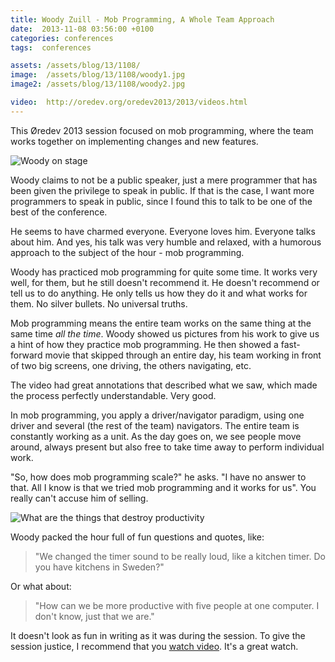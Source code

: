```yaml
---
title: Woody Zuill - Mob Programming, A Whole Team Approach
date:  2013-11-08 03:56:00 +0100
categories: conferences
tags:  conferences

assets: /assets/blog/13/1108/
image:  /assets/blog/13/1108/woody1.jpg
image2: /assets/blog/13/1108/woody2.jpg

video:  http://oredev.org/oredev2013/2013/videos.html
---
```


This Øredev 2013 session focused on mob programming, where the team works together on implementing changes and new features.

![Woody on stage]({{page.image}})

Woody claims to not be a public speaker, just a mere programmer that has been given the privilege to speak in public. If that is the case, I want more programmers to speak in public, since I found this to talk to be one of the best of the conference.

He seems to have charmed everyone. Everyone loves him. Everyone talks about him. And yes, his talk was very humble and relaxed, with a humorous approach to the subject of the hour - mob programming.

Woody has practiced mob programming for quite some time. It works very well, for them, but he still doesn't recommend it. He doesn't recommend or tell us to do anything. He only tells us how they do it and what works for them. No silver bullets. No universal truths.

Mob programming means the entire team works on the same thing at the same time *all the time*. Woody showed us pictures from his work to give us a hint of how they practice mob programming. He then showed a fast-forward movie that skipped through an entire day, his team working in front of two big screens, one driving, the others navigating, etc.

The video had great annotations that described what we saw, which made the process perfectly understandable. Very good.

In mob programming, you apply a driver/navigator paradigm, using one driver and several (the rest of the team) navigators. The entire team is constantly working as a unit. As the day goes on, we see people move around, always present but also free to take time away to perform individual work.

"So, how does mob programming scale?" he asks. "I have no answer to that. All I know is that we tried mob programming and it works for us". You really can't accuse him of selling.

![What are the things that destroy productivity]({{page.image2}})

Woody packed the hour full of fun questions and quotes, like:

> "We changed the timer sound to be really loud, like a kitchen timer. Do you have kitchens in Sweden?"

Or what about:

> "How can we be more productive with five people at one computer. I don't know, just that we are."

It doesn't look as fun in writing as it was during the session. To give the session justice, I recommend that you [watch video]({{page.video}}). It's a great watch.